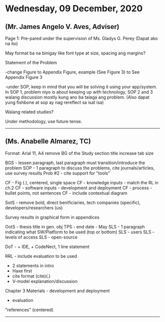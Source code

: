 # Wednesday, 09 December, 2020

## (Mr. James Angelo V. Aves, Adviser)

Page 1: Pre-pared under the supervision of Ms. Gladys G. Perey (Dapat ako na
ito)

May format ba na binigay like font type at size, spacing ang margins?

Statement of the Problem

-change Figure to Appendix Figure, example (See Figure 3) to See Appendix Figure
3

-under SOP, keep in mind that you will be solving it
using your app/system. In SOP 1, problem niyo is about keeping up with
technology, SOP 2 and 3 walang discussion mostly kung ano ba talaga ang problem.
(Also dapat yung fishbone at sop ay nag rereflect sa isat isa)

Walang related studies?

Under methodology, use future tense.

---

## (Ms. Anabelle Almarez, TC)

Format: Arial 11, A4
remove BG of the Study section title
increase tab size

BGS - lessen paragraph, last paragraph must transition/introduce the problem
SOP - 1 paragraph to discuss the problems, cite journals/articles, use survey
results
Prob #2 - cite support for "tools"

CF - Fig (.), centered, single space
CF - knowledge inputs - match the RL in ch.2
CF - software inputs - development and deployment
CF - process - bullet points, not sentences
CF - include contextual diagram

SotS - remove bold, direct benificiaries, tech companies (specific),
developers/researchers (us)

Survey results in graphical form in appendices

OotS - thesis title in gen. obj
TPS - end date - May
SLS - 1 paragraph indicating what SW/Platform to be used (top or bottom)
SLS - users
SLS - levels of access
SLS - open-source

DoT - + IDE, + CodeNect, 1 line statement

RRL - include evaluation to be used
- 2 statements in intro
- Haxe first
- cite format (cite)(.)
- V-model explanation/discussion

Chapter 3
Materials - development and deployment
- evaluation

"references" (centered)

---
